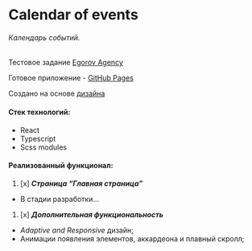 # Calendar of events

###### Календарь событий.

Тестовое задание [Egorov Agency ](https://www.egorovagency.by)

Готовое приложение - [GitHub Pages](https://jkwal.github.io/calendar-of-events/)

Создано на
основе [дизайна](https://onedrive.live.com/?authkey=%21ANwJKZvmwku8RxM&id=37E97C02511E0C72%211732964&cid=37E97C02511E0C72)

#### Стек технологий:

* React
* Typescript
* Scss modules

#### Реализованный функционал:

1. [x] _**Страница “Главная страница”**_

* В стадии разработки...


1. [x] _**Дополнительная функциональность**_

* _Adaptive and Responsive_ дизайн;
* Анимации появления элементов, аккардеона и плавный скролл;



